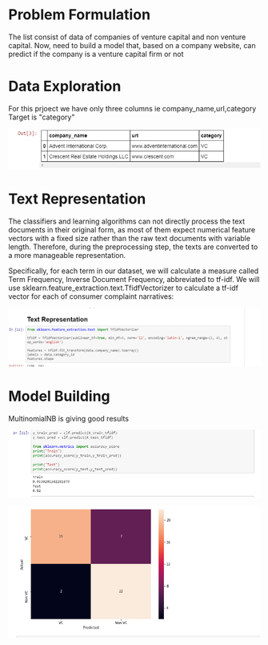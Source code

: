 # Problem Formulation
The list consist of data of companies of venture capital and non venture capital. Now, need to build a model that, based on a company website, can predict if the company is a venture capital firm or not

# Data Exploration
For this prjoect we have only three columns ie company_name,url,category
Target is "category"

![Capture.PNG](https://github.com/Saithretha/Venture_Capital/blob/master/resource/Capture.PNG)

# Text Representation
The classifiers and learning algorithms can not directly process the text documents in their original form, as most of them expect numerical feature vectors with a fixed size rather than the raw text documents with variable length. Therefore, during the preprocessing step, the texts are converted to a more manageable representation.

Specifically, for each term in our dataset, we will calculate a measure called Term Frequency, Inverse Document Frequency, abbreviated to tf-idf. We will use sklearn.feature_extraction.text.TfidfVectorizer to calculate a tf-idf vector for each of consumer complaint narratives:

![Capture.PNG](https://github.com/Saithretha/Venture_Capital/blob/master/resource/Capture1.PNG)

# Model Building
MultinomialNB is giving good results

![Capture.PNG](https://github.com/Saithretha/Venture_Capital/blob/master/resource/Capture3.PNG)

![Capture.PNG](https://github.com/Saithretha/Venture_Capital/blob/master/resource/Capture4.PNG)

